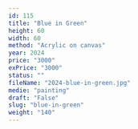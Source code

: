 ```yaml
---
id: 115
title: "Blue in Green"
height: 60
width: 60
method: "Acrylic on canvas"
year: 2024
price: "3000"
exPrice: "3000"
status: ""
fileName: "2024-blue-in-green.jpg"
medie: "painting"
draft: "False"
slug: "blue-in-green"
weight: "140"
---
```

